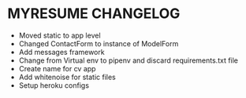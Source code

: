 # MYRESUME CHANGELOG
-  Moved static to app level
-  Changed ContactForm to instance of ModelForm
-  Add messages framework
-  Change from Virtual env to pipenv and discard requirements.txt file
-  Create name for cv app
-  Add whitenoise for static files
-  Setup heroku configs